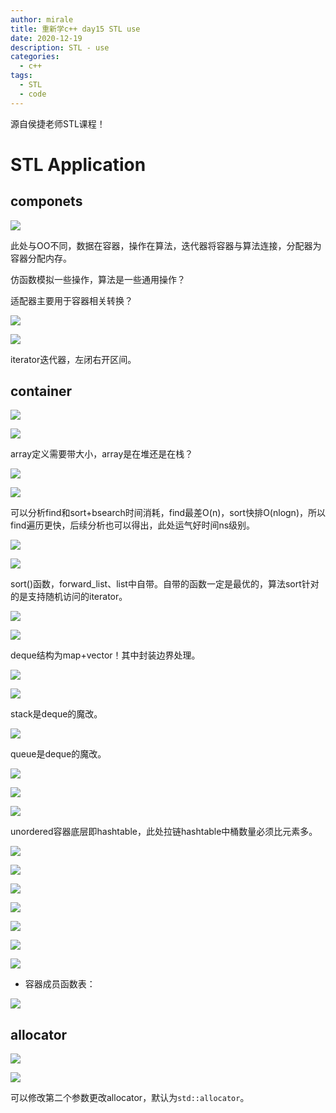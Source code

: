 ```yaml
---
author: mirale
title: 重新学c++ day15 STL use
date: 2020-12-19
description: STL - use
categories:
  - c++
tags:
  - STL
  - code
---
```


源自侯捷老师STL课程！

# STL Application

## componets

![](stl_components.jpg)

此处与OO不同，数据在容器，操作在算法，迭代器将容器与算法连接，分配器为容器分配内存。

仿函数模拟一些操作，算法是一些通用操作？

适配器主要用于容器相关转换？

![](stl_components_case.jpg)

![](iterator_edge.jpg)

iterator迭代器，左闭右开区间。

## container

![](container.jpg)

![](array_use.jpg)

array定义需要带大小，array是在堆还是在栈？

![](vector_use.jpg)

![](vector_use2.jpg)

可以分析find和sort+bsearch时间消耗，find最差O(n)，sort快排O(nlogn)，所以find遍历更快，后续分析也可以得出，此处运气好时间ns级别。

![](list_use.jpg)

![](forward_list_use.jpg)

sort()函数，forward_list、list中自带。自带的函数一定是最优的，算法sort针对的是支持随机访问的iterator。

![](slist_use.jpg)

![](deque_use.jpg)

deque结构为map+vector！其中封装边界处理。

![](deque_use2.jpg)

![](stack_use.jpg)

stack是deque的魔改。

![](queue_use.jpg)

queue是deque的魔改。

![](multiset_use.jpg)

![](multimap_use.jpg)

![](unordered_multiset_use.jpg)

unordered容器底层即hashtable，此处拉链hashtable中桶数量必须比元素多。

![](unordered_multiset_use2.jpg)

![](unordered_multimap_use.jpg)

![](set_use.jpg)

![](map_use.jpg)

![](unordered_set_use.jpg)

![](unordered_set_use2.jpg)

![](unordered_map_use.jpg)

- 容器成员函数表：

![](stl_member_func.jpg)

## allocator

![](allocator.jpg)

![](allocator2.jpg)

可以修改第二个参数更改allocator，默认为`std::allocator`。